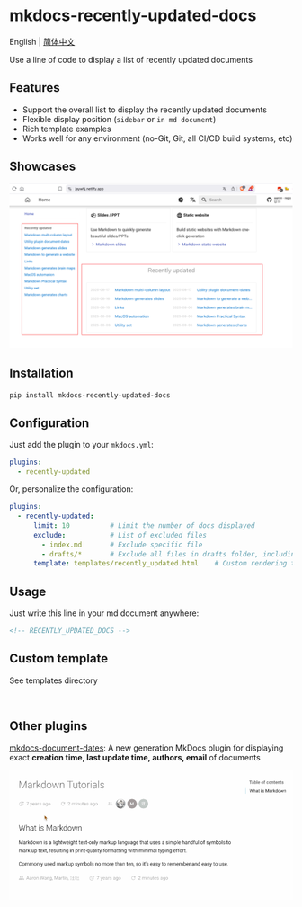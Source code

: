 # mkdocs-recently-updated-docs

English | [简体中文](README_zh.md)



Use a line of code to display a list of recently updated documents

## Features

- Support the overall list to display the recently updated documents
- Flexible display position (`sidebar` or `in md document`)
- Rich template examples
- Works well for any environment (no-Git, Git, all CI/CD build systems, etc)

## Showcases

![recently-updated](recently-updated.png)

## Installation

```bash
pip install mkdocs-recently-updated-docs
```

## Configuration

Just add the plugin to your `mkdocs.yml`:

```yaml
plugins:
  - recently-updated
```

Or, personalize the configuration:

```yaml
plugins:
  - recently-updated:
      limit: 10          # Limit the number of docs displayed
      exclude:           # List of excluded files
        - index.md       # Exclude specific file
        - drafts/*       # Exclude all files in drafts folder, including subfolders
      template: templates/recently_updated.html    # Custom rendering template
```

## Usage

Just write this line in your md document anywhere:

```markdown
<!-- RECENTLY_UPDATED_DOCS -->
```

## Custom template

See templates directory

<br />

## Other plugins

[mkdocs-document-dates](https://github.com/jaywhj/mkdocs-document-dates): A new generation MkDocs plugin for displaying exact **creation time, last update time, authors, email** of documents

![render](render.gif)

